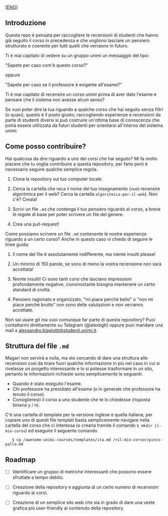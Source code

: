 \[[ENG](https://github.com/S3gmentati0nFault/awesome-unimi-courses/blob/main/README-EN.md)\]
## Introduzione
Questa repo è pensata per raccogliere le recensioni di studenti che hanno già seguito il corso in
precedenza e che vogliono lasciare un pensiero strutturato e coerente per tutti quelli che verranno
in futuro.

Ti è mai capitato di vedere su un gruppo unimi un messaggio del tipo:

"Sapete per caso com'è questo corso?"

oppure

"Sapete per caso se il professore è esigente all'esame?"

Ti è mai capitato di recensire un corso unimi prima di aver dato l'esame e pensare che il sistema
non avesse alcun senso?

Se vuoi poter dire la tua riguardo a qualche corso che hai seguito senza filtri (o quasi), questo è il posto giusto; raccogliendo esperienze e recensioni da parte di studenti diversi si può costruire un'ottima base di conoscenza che potrà essere utilizzata da futuri studenti per orientarsi all'interno del sistema unimi.

## Come posso contribuire?
Hai qualcosa da dire riguardo a uno dei corsi che hai seguito? Mi fa molto piacere che tu voglia
contribuire a questa repository, per farlo però è necessario seguire qualche semplice regola.

1. Clona la repository sul tuo computer locale.

2. Cerca la cartella che reca il nome del tuo insegnamento (vuoi recensire algoritmica per il web?
   Cerca la cartella `algoritmica-per-il-web`). Non c'è? Creala!

3. Scrivi un file `.md` che contenga il tuo pensiero riguardo al corso, a breve le regole di base
   per poter scrivere un file del genere.

4. Crea una pull-request!

Come possiamo scrivere un file `.md` contenente le nostre esperienze riguardo a un certo corso?
Anche in questo caso vi chiedo di seguire le linee guida:

1. Il nome del file è assolutamente indifferente, ma niente insulti please!

2. Un minimo di 150 parole, se sono di meno la vostra recensione non sarà accettata!

3. Niente insulti! Ci sono tanti corsi che lasciano impressioni profondamente negative,
   ciononostante bisogna mantenere un certo standard di civiltà.

4. Pensiero ragionato e organizzato, "mi piace perchè bello" o "non mi piace perchè brutto" non sono
   delle valutazioni e non verranno accettate.

Non sai usare git ma vuoi comunque far parte di questa repository? Puoi contattarmi direttamente su
Telegram (@alexbgtt) oppure puoi mandare una mail a <a
href="mailto:alessandro.biagiotti@studenti.unimi.it">alessandro.biagiotti@studenti.unimi.it</a>.

## Struttura del file `.md`
Magari non servirà a nulla, ma sto cercando di dare una struttura alle recensioni così da tirare
fuori qualche informazione in più nel caso in cui si rivelasse un progetto interessante e lo si
potesse trasformare in un sito, pertanto le informazioni richieste sono semplicemente le seguenti:

- Quando è stato eseguito l'esame.
- Chi professore ha presidiato all'esame (o in generale che professore ha tenuto il corso).
- Consiglieresti il corso a uno studente che te lo chiedesse (risposta binaria y / n).

C'è una cartella di template per la versione inglese e quella italiana, per copiare uno di questi
file templati basta semplicemente navigare nella cartella del corso che ci interessa (o crearla
tramite il comando `$ mkdir il-mio-corso`) ed eseguire il seguente comando

```
   $ cp /awesome-unimi-courses/templates/ita.md /<il-mio-corso>/pinco-pallo.md
```

## Roadmap
- [ ] Identificare un gruppo di metriche interessanti che possono essere sfruttate a tempo debito.

- [ ] Creazione della repository e aggiunta di un certo numero di recensioni riguardo ai corsi.

- [ ] Creazione di un semplice sito web che sia in grado di dare una veste grafica più user-friendly
  al contenuto della repository.
